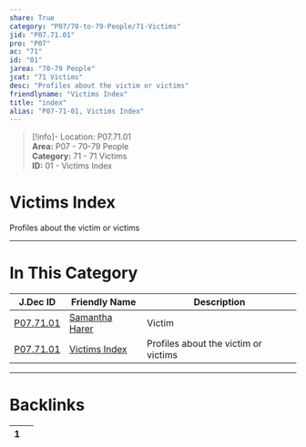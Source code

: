 ```yaml
---  
share: True  
category: "P07/70-to-79-People/71-Victims"  
jid: "P07.71.01"  
pro: "P07"  
ac: "71"  
id: "01"  
jarea: "70-79 People"  
jcat: "71 Victims"  
desc: "Profiles about the victim or victims"  
friendlyname: "Victims Index"  
title: "index"  
alias: "P07-71-01, Victims Index"  
---  
```

>[!info]- Location: P07.71.01  
>**Area:** P07 - 70-79 People  
>**Category:** 71 - 71 Victims  
>**ID:** 01 - Victims Index  
  
# Victims Index  
  
Profiles about the victim or victims  
   
  
  
---  
# In This Category  
  
| J.Dec ID                                                                                | Friendly Name                                                                                | Description                          |  
| --------------------------------------------------------------------------------------- | -------------------------------------------------------------------------------------------- | ------------------------------------ |  
| [P07.71.01](./01-Samantha-Harer.md) | [Samantha Harer](./01-Samantha-Harer.md) | Victim                               |  
| [P07.71.01](index.md)             | [Victims Index](index.md)              | Profiles about the victim or victims |  
  
  
---  
# Backlinks  
<div><table class="dataview table-view-table"><thead class="table-view-thead"><tr class="table-view-tr-header"><th class="table-view-th"><span></span><span class="dataview small-text">1</span></th><th class="table-view-th"><span></span></th></tr></thead><tbody class="table-view-tbody"></tbody></table></div>